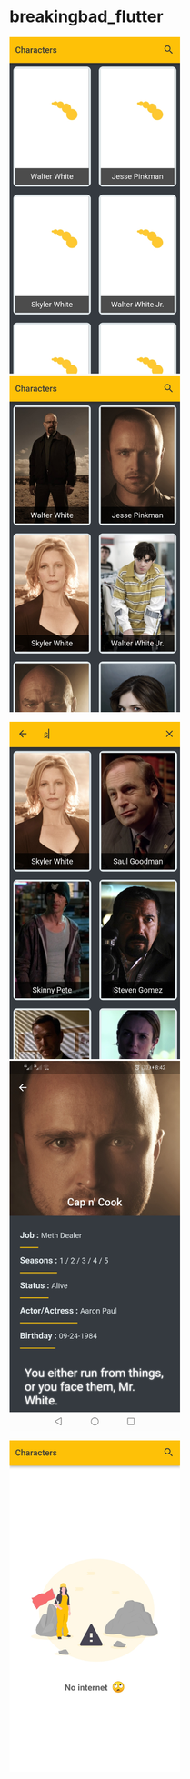 # breakingbad_flutter

<img src="screenshots/first.jpg" width = "300"> <img src="screenshots/second.jpg" width = "300"> 

<img src="screenshots/third.jpg" width = "300"> <img src="screenshots/fourth.jpg" width = "300"> 

<img src="screenshots/fifth.jpg" width = "300"> 
